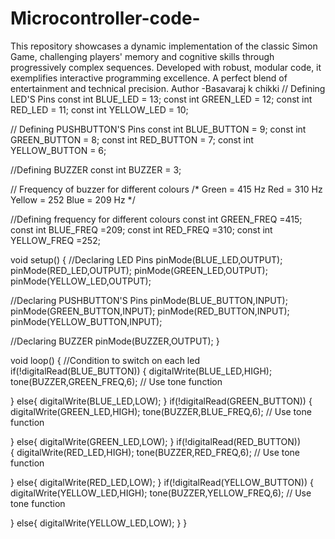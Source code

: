 # Microcontroller-code-
This repository showcases a dynamic implementation of the classic Simon Game, challenging players' memory and cognitive skills through progressively complex sequences. Developed with robust, modular code, it exemplifies interactive programming excellence. A perfect blend of entertainment and technical precision.
  Author -Basavaraj k chikki
// Defining LED'S Pins
const int BLUE_LED = 13;
const int GREEN_LED = 12;
const int RED_LED = 11;
const int YELLOW_LED = 10;

// Defining PUSHBUTTON'S Pins
const int BLUE_BUTTON = 9;
const int GREEN_BUTTON = 8;
const int RED_BUTTON = 7;
const int YELLOW_BUTTON = 6;

//Defining BUZZER
const int BUZZER = 3;

// Frequency of buzzer for different colours 
/* Green = 415 Hz
    Red = 310 Hz
    Yellow = 252 
    Blue = 209 Hz 
*/

//Defining frequency for different colours
const int GREEN_FREQ =415;
const int BLUE_FREQ =209;
const int RED_FREQ =310;
const int YELLOW_FREQ =252;

void setup() {
//Declaring LED Pins
pinMode(BLUE_LED,OUTPUT);
pinMode(RED_LED,OUTPUT);
pinMode(GREEN_LED,OUTPUT);
pinMode(YELLOW_LED,OUTPUT);

//Declaring PUSHBUTTON'S Pins
pinMode(BLUE_BUTTON,INPUT);
pinMode(GREEN_BUTTON,INPUT);
pinMode(RED_BUTTON,INPUT);
pinMode(YELLOW_BUTTON,INPUT);

//Declaring BUZZER
pinMode(BUZZER,OUTPUT);
}


void loop() {
  //Condition to switch on each led 
  if(!digitalRead(BLUE_BUTTON))
  {
    digitalWrite(BLUE_LED,HIGH);
    tone(BUZZER,GREEN_FREQ,6);         // Use tone function

  }
  else{
    digitalWrite(BLUE_LED,LOW);
  }
  if(!digitalRead(GREEN_BUTTON))
  {
    digitalWrite(GREEN_LED,HIGH);
    tone(BUZZER,BLUE_FREQ,6);          // Use tone function

  }
  else{
    digitalWrite(GREEN_LED,LOW);
  }
if(!digitalRead(RED_BUTTON))                   
  {
    digitalWrite(RED_LED,HIGH);
    tone(BUZZER,RED_FREQ,6);        // Use tone function

  }
  else{
    digitalWrite(RED_LED,LOW);
  }
  if(!digitalRead(YELLOW_BUTTON))
  {
    digitalWrite(YELLOW_LED,HIGH);
    tone(BUZZER,YELLOW_FREQ,6);        // Use tone function

  }
  else{
    digitalWrite(YELLOW_LED,LOW);
  }
}
